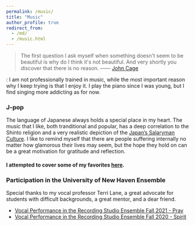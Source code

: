 ```yaml
---
permalink: /music/
title: "Music"
author_profile: true
redirect_from: 
  - /md/
  - /music.html
---
```


>The first question I ask myself when something doesn't seem to be beautiful is why do I think it's not beautiful. And very shortly you discover that there is no reason. –––– [John Cage](https://en.wikipedia.org/wiki/John_Cage)

: I am not professionally trained in music, while the most important reason why I keep trying is that I enjoy it. I play the piano since I was young, but I find singing more addicting as for now.

### J-pop 

The language of Japanese always holds a special place in my heart. The music that I like, both tranditional and popular, has a deep correlation to the Shinto religion and a very realistic depiction of the [Japan’s Salaryman Culture](https://medium.com/@jami3jam/the-japanese-salaryman-452692b485e5). I like to remind myself that there are people suffering internally no matter how glamorous their lives may seem, but the hope they hold on can be a great motivation for gratitude and reflection. 

#### I attempted to cover some of my favorites [here](https://www.youtube.com/channel/UCKa6_b7lDp9FhRfyAF9O6Bw).

### Participation in the University of New Haven Ensemble

 Special thanks to my vocal professor Terri Lane, a great advocate for students with difficult backgrounds, a great mentor, and a dear friend. 

 * [Vocal Performance in the Recording Studio Ensemble Fall 2021 - Pray](https://www.youtube.com/watch?v=GITUN3wqFck)
 * [Vocal Performance in the Recording Studio Ensemble Fall 2020 - Spirit](https://www.youtube.com/watch?v=S99c-4tcCBA)


